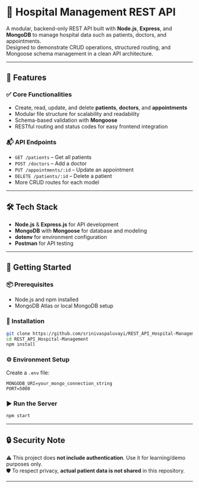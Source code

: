 # 🏥 Hospital Management REST API

A modular, backend-only REST API built with **Node.js**, **Express**, and **MongoDB** to manage hospital data such as patients, doctors, and appointments.  
Designed to demonstrate CRUD operations, structured routing, and Mongoose schema management in a clean API architecture.

---

## 🚀 Features

### ✅ Core Functionalities

- Create, read, update, and delete **patients**, **doctors**, and **appointments**
- Modular file structure for scalability and readability
- Schema-based validation with **Mongoose**
- RESTful routing and status codes for easy frontend integration

### 📬 API Endpoints

- `GET /patients` – Get all patients  
- `POST /doctors` – Add a doctor  
- `PUT /appointments/:id` – Update an appointment  
- `DELETE /patients/:id` – Delete a patient  
- More CRUD routes for each model

---

## 🛠 Tech Stack

- **Node.js** & **Express.js** for API development  
- **MongoDB** with **Mongoose** for database and modeling  
- **dotenv** for environment configuration  
- **Postman** for API testing

---

## 🔧 Getting Started

### 📦 Prerequisites

- Node.js and npm installed
- MongoDB Atlas or local MongoDB setup

### 🚀 Installation

```bash
git clone https://github.com/srinivaspaluvayi/REST_API_Hospital-Management.git
cd REST_API_Hospital-Management
npm install
```

### ⚙️ Environment Setup

Create a `.env` file:

```
MONGODB_URI=your_mongo_connection_string
PORT=5000
```

### ▶️ Run the Server

```bash
npm start
```

---

## 🔒 Security Note

⚠️ This project does **not include authentication**. Use it for learning/demo purposes only.  
🛡️ To respect privacy, **actual patient data is not shared** in this repository.

---
